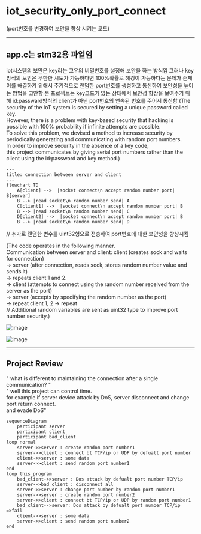 # iot_security_only_port_connect
(port번호를 변경하여 보안을 향상 시키는 코드)

---
app.c는 stm32용 파일임 
---

iot시스템의 보안은 key라는 고유의 비밀번호를 설정해 보안을 하는 방식임
그러나 key방식의 보안은 무한한 시도가 가능하다면 100%확률로 해킹이 가능하다는 문제가 존재
이를 해결하기 위해서 주기적으로 랜덤한 port번호를 생성하고 통신하여 보안성을 높이는 방법을 고안함
본 프로젝트는 key코드가 없는 상태에서 보안성 향상을 보여주기 위해 id:passward방식의 client가 아닌 port번호의 연속된 번호를 주어서 통신함
(The security of the IoT system is secured by setting a unique password called key.  
However, there is a problem with key-based security that hacking is possible with 100% probability if infinite attempts are possible.  
To solve this problem, we devised a method to increase security by periodically generating and communicating with random port numbers.  
In order to improve security in the absence of a key code,   
this project communicates by giving serial port numbers rather than the client using the id:password and key method.)  

```mermaid
---
title: connection between server and client
---
flowchart TD
    A[client] -->  |socket connect\n accept random number port| B[server]
    B --> |read socket\n random number send| A
    C[client1] -->  |socket connect\n accept random number port| B
    B --> |read socket\n random number send| C
    D[client2] -->  |socket connect\n accept random number port| B
    B --> |read socket\n random number send| D
```
// 추가로 랜덤한 변수를 uint32형으로 전송하여 port번호에 대한 보안성을 향상시킴

(The code operates in the following manner.   
Communication between server and client: client (creates sock and waits for connection)  
-> server (after connection, reads sock, stores random number value and sends it)  
-> repeats client 1 and 2.  
-> client (attempts to connect using the random number received from the server as the port)  
-> server (accepts by specifying the random number as the port)   
-> repeat client 1, 2 -> repeat  
// Additional random variables are sent as uint32 type to improve port number security.)


![image](https://github.com/JSHTIRED/Port_Connect_not-key/assets/143377935/10f1d66e-5a9a-4bd2-a7b4-f8cd7b7ba137)


![image](https://github.com/JSHTIRED/Port_Connect_not-key/assets/143377935/3ea9b947-cb7f-43f6-8000-e18fa15ec30f)



---
Project Review
---
" what is different to maintaining the connection after a single communication? "  
" well this project can control time.   
for example if server device attack by DoS, server disconnect and change port return connect.  
and evade DoS"
```mermaid
sequenceDiagram
    participant server
    participant client
    participant bad_client
loop normal
    server->>server : create random port number1
    server->>client : connect bt TCP/ip or UDP by defualt port number
    client->>server : some data
    server->>client : send random port number1
end
loop this_program
    bad_client->>server : Dos attack by defualt port number TCP/ip
    server-->bad_client : disconnect all
    server->>server : change port number by random port number1
    server->>server : create random port number2
    server->>client : connect bt TCP/ip or UDP by random port number1
    bad_client-->server: Dos attack by defualt port number TCP/ip =>fail
    client->>server : some data
    server->>client : send random port number2
end
```
